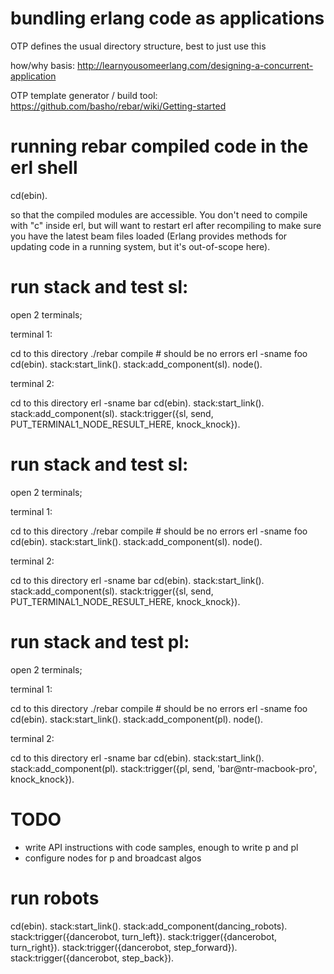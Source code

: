 # bundling erlang code as applications

OTP defines the usual directory structure, best to just use this

how/why basis: http://learnyousomeerlang.com/designing-a-concurrent-application

OTP template generator / build tool: https://github.com/basho/rebar/wiki/Getting-started

# running rebar compiled code in the erl shell

  cd(ebin).

so that the compiled modules are accessible. You don't need to compile with
"c" inside erl, but will want to restart erl after recompiling to make sure
you have the latest beam files loaded (Erlang provides methods for updating
code in a running system, but it's out-of-scope here).


# run stack and test sl:

open 2 terminals;

terminal 1:

  cd to this directory
  ./rebar compile # should be no errors
  erl -sname foo
  cd(ebin).
  stack:start_link().
  stack:add_component(sl).
  node().

terminal 2:

  cd to this directory
  erl -sname bar
  cd(ebin).
  stack:start_link().
  stack:add_component(sl).
  stack:trigger({sl, send, PUT_TERMINAL1_NODE_RESULT_HERE, knock_knock}).




# run stack and test sl:

open 2 terminals;

terminal 1:

  cd to this directory
  ./rebar compile # should be no errors
  erl -sname foo
  cd(ebin).
  stack:start_link().
  stack:add_component(sl).
  node().

terminal 2:

  cd to this directory
  erl -sname bar
  cd(ebin).
  stack:start_link().
  stack:add_component(sl).
  stack:trigger({sl, send, PUT_TERMINAL1_NODE_RESULT_HERE, knock_knock}).




# run stack and test pl:

open 2 terminals;

terminal 1:

  cd to this directory
  ./rebar compile # should be no errors
  erl -sname foo
  cd(ebin).
  stack:start_link().
  stack:add_component(pl).
  node().

terminal 2:

  cd to this directory
  erl -sname bar
  cd(ebin).
  stack:start_link().
  stack:add_component(pl).
  stack:trigger({pl, send, 'bar@ntr-macbook-pro', knock_knock}).



# TODO

- write API instructions with code samples, enough to write p and pl
- configure nodes for p and broadcast algos


# run robots

cd(ebin). stack:start_link(). stack:add_component(dancing_robots).
stack:trigger({dancerobot, turn_left}).
stack:trigger({dancerobot, turn_right}).
stack:trigger({dancerobot, step_forward}).
stack:trigger({dancerobot, step_back}).